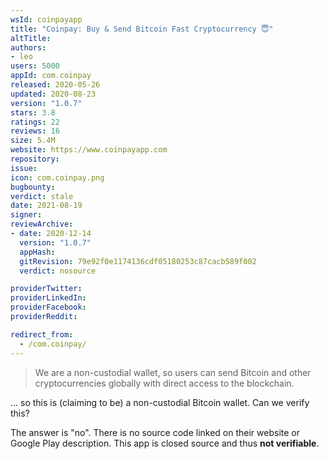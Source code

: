 ```yaml
---
wsId: coinpayapp
title: "Coinpay: Buy & Send Bitcoin Fast Cryptocurrency 😇"
altTitle: 
authors:
- leo
users: 5000
appId: com.coinpay
released: 2020-05-26
updated: 2020-08-23
version: "1.0.7"
stars: 3.8
ratings: 22
reviews: 16
size: 5.4M
website: https://www.coinpayapp.com
repository: 
issue: 
icon: com.coinpay.png
bugbounty: 
verdict: stale
date: 2021-08-19
signer: 
reviewArchive:
- date: 2020-12-14
  version: "1.0.7"
  appHash: 
  gitRevision: 79e92f0e1174136cdf05180253c87cacb589f002
  verdict: nosource

providerTwitter: 
providerLinkedIn: 
providerFacebook: 
providerReddit: 

redirect_from:
  - /com.coinpay/
---
```



> We are a non-custodial wallet, so users can send Bitcoin and other
  cryptocurrencies globally with direct access to the blockchain.

... so this is (claiming to be) a non-custodial Bitcoin wallet. Can we verify
this?

The answer is "no". There is no source code linked on their website or Google
Play description. This app is closed source and thus **not verifiable**.
